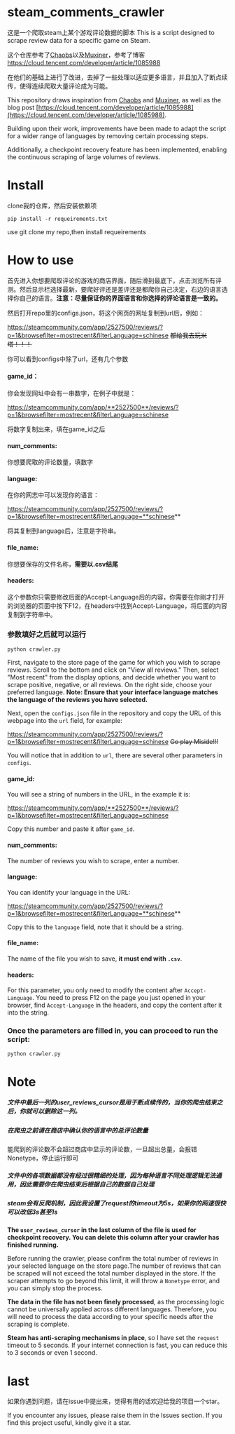 
# steam_comments_crawler

这是一个爬取steam上某个游戏评论数据的脚本
This is a script designed to scrape review data for a specific game on Steam.

这个仓库参考了[Chaobs](https://github.com/Chaobs/Steam-Comments-Collector)以及[Muxiner](https://github.com/Muxiner/Steam-Comments-Collector)，参考了博客[ https://cloud.tencent.com/developer/article/1085988 ](https://cloud.tencent.com/developer/article/1085988)

在他们的基础上进行了改进，去掉了一些处理以适应更多语言，并且加入了断点续传，使得连续爬取大量评论成为可能。


This repository draws inspiration from [Chaobs](https://github.com/Chaobs/Steam-Comments-Collector) and [Muxiner](https://github.com/Muxiner/Steam-Comments-Collector), as well as the blog post [https://cloud.tencent.com/developer/article/1085988](https://cloud.tencent.com/developer/article/1085988).

Building upon their work, improvements have been made to adapt the script for a wider range of languages by removing certain processing steps. 

Additionally, a checkpoint recovery feature has been implemented, enabling the continuous scraping of large volumes of reviews.

# Install 

clone我的仓库，然后安装依赖项

```
pip install -r requeirements.txt
```

use git clone my repo,then install requeirements

# How to use

首先进入你想要爬取评论的游戏的商店界面，随后滑到最底下，点击浏览所有评测。然后显示栏选择最新，要爬好评还是差评还是都爬你自己决定，右边的语言选择你自己的语言。**注意：尽量保证你的界面语言和你选择的评论语言是一致的。**

然后打开repo里的configs.json，将这个网页的网址复制到url后，例如：

https://steamcommunity.com/app/2527500/reviews/?p=1&browsefilter=mostrecent&filterLanguage=schinese   ~~都给我去玩米塔！！！~~

你可以看到configs中除了url，还有几个参数

#### game_id：

你会发现网址中会有一串数字，在例子中就是：

https://steamcommunity.com/app/**2527500**/reviews/?p=1&browsefilter=mostrecent&filterLanguage=schinese

将数字复制出来，填在game_id之后

#### num_comments:

你想要爬取的评论数量，填数字

#### language:

在你的网志中可以发现你的语言：

https://steamcommunity.com/app/2527500/reviews/?p=1&browsefilter=mostrecent&filterLanguage=**schinese**

将其复制到language后，注意是字符串。

#### file_name:

你想要保存的文件名称，**需要以.csv结尾**

#### headers:

这个参数你只需要修改后面的Accept-Language后的内容，你需要在你刚才打开的浏览器的页面中按下F12，在headers中找到Accept-Language，将后面的内容复制到字符串中。


### 参数填好之后就可以运行

```
python crawler.py
```



First, navigate to the store page of the game for which you wish to scrape reviews. Scroll to the bottom and click on "View all reviews." Then, select "Most recent" from the display options, and decide whether you want to scrape positive, negative, or all reviews. On the right side, choose your preferred language. **Note: Ensure that your interface language matches the language of the reviews you have selected.**

Next, open the `configs.json` file in the repository and copy the URL of this webpage into the `url` field, for example:

https://steamcommunity.com/app/2527500/reviews/?p=1&browsefilter=mostrecent&filterLanguage=schinese   ~~Go play Miside!!!~~

You will notice that in addition to `url`, there are several other parameters in `configs`.

#### game_id:

You will see a string of numbers in the URL, in the example it is:

https://steamcommunity.com/app/**2527500**/reviews/?p=1&browsefilter=mostrecent&filterLanguage=schinese

Copy this number and paste it after `game_id`.

#### num_comments:

The number of reviews you wish to scrape, enter a number.

#### language:

You can identify your language in the URL:

https://steamcommunity.com/app/2527500/reviews/?p=1&browsefilter=mostrecent&filterLanguage=**schinese**

Copy this to the `language` field, note that it should be a string.

#### file_name:

The name of the file you wish to save, **it must end with `.csv`**.

#### headers:

For this parameter, you only need to modify the content after `Accept-Language`. You need to press F12 on the page you just opened in your browser, find `Accept-Language` in the headers, and copy the content after it into the string.


### Once the parameters are filled in, you can proceed to run the script:

```
python crawler.py
```

# Note

##### 文件中最后一列的user_reviews_cursor是用于断点续传的，当你的爬虫结束之后，你就可以删除这一列。

##### 在爬虫之前请在商店中确认你的语言中的总评论数量

能爬到的评论数不会超过商店中显示的评论数，一旦超出总量，会报错Nonetype，停止运行即可

##### 文件中的各项数据都没有经过很精细的处理，因为每种语言不同处理逻辑无法通用，因此需要你在爬虫结束后根据自己的数据自己处理

##### steam会有反爬机制，因此我设置了request的timeout为5s，如果你的网速很快可以改低3s甚至1s


**The `user_reviews_cursor` in the last column of the file is used for checkpoint recovery. You can delete this column after your crawler has finished running.**

Before running the crawler, please confirm the total number of reviews in your selected language on the store page.The number of reviews that can be scraped will not exceed the total number displayed in the store. If the scraper attempts to go beyond this limit, it will throw a `Nonetype` error, and you can simply stop the process.

**The data in the file has not been finely processed**, as the processing logic cannot be universally applied across different languages. Therefore, you will need to process the data according to your specific needs after the scraping is complete.

**Steam has anti-scraping mechanisms in place**, so I have set the `request` timeout to 5 seconds. If your internet connection is fast, you can reduce this to 3 seconds or even 1 second.


# last

如果你遇到问题，请在issue中提出来，觉得有用的话欢迎给我的项目一个star。

If you encounter any issues, please raise them in the Issues section. If you find this project useful, kindly give it a star.
